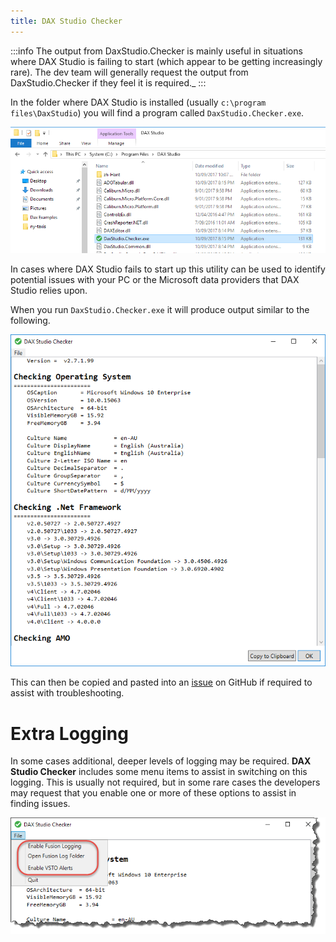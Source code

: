 ```yaml
---
title: DAX Studio Checker
---
```


:::info
 The output from DaxStudio.Checker is mainly useful in situations where DAX Studio is failing to start (which appear to be getting increasingly rare). The dev team will generally request the output from DaxStudio.Checker if they feel it is required._
:::

In the folder where DAX Studio is installed (usually ```c:\program files\DaxStudio```) you will find a program called ```DaxStudio.Checker.exe```. 

![](daxstudio-checker-location.png)

In cases where DAX Studio fails to start up this utility can be used to identify potential issues with your PC or the Microsoft data providers that DAX Studio relies upon.

When you run ```DaxStudio.Checker.exe``` it will produce output similar to the following.

![](daxstudio-checker.png)

This can then be copied and pasted into an [issue](/issues) on GitHub if required to assist with troubleshooting.

# Extra Logging

In some cases additional, deeper levels of logging may be required. **DAX Studio Checker** includes some menu items to assist in switching on this logging. This is usually not required, but in some rare cases the developers may request that you enable one or more of these options to assist in finding issues.

![](file-menu.png)